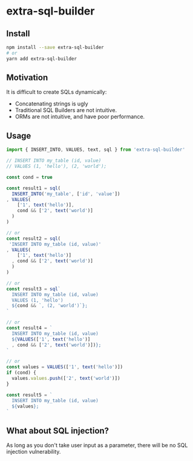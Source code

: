 # extra-sql-builder

## Install

```sh
npm install --save extra-sql-builder
# or
yarn add extra-sql-builder
```

## Motivation

It is difficult to create SQLs dynamically:
- Concatenating strings is ugly
- Traditional SQL Builders are not intuitive.
- ORMs are not intuitive, and have poor performance.

## Usage

```ts
import { INSERT_INTO, VALUES, text, sql } from 'extra-sql-builder'

// INSERT INTO my_table (id, value)
// VALUES (1, 'hello'), (2, 'world');

const cond = true

const result1 = sql(
  INSERT_INTO('my_table', ['id', 'value'])
, VALUES(
    ['1', text('hello')],
    cond && ['2', text('world')]
  )
)

// or
const result2 = sql(
 'INSERT INTO my_table (id, value)'
, VALUES(
    ['1', text('hello')]
  , cond && ['2', text('world')]
  )
)

// or
const result3 = sql`
  INSERT INTO my_table (id, value)
  VALUES (1, 'hello')
  ${cond && `, (2, 'world')`};
`

// or
const result4 = `
  INSERT INTO my_table (id, value)
  ${VALUES(['1', text('hello')]
  , cond && ['2', text('world')])};
`

// or
const values = VALUES(['1', text('hello')])
if (cond) {
  values.values.push(['2', text('world')])
}

const result5 = `
  INSERT INTO my_table (id, value)
  ${values};
`

```

## What about SQL injection?

As long as you don't take user input as a parameter,
there will be no SQL injection vulnerability.
